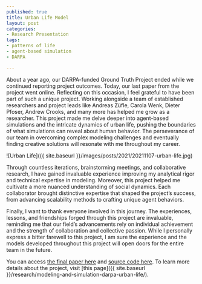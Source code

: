 ```yaml
--- 
published: true
title: Urban Life Model
layout: post
categories: 
- Research Presentation
tags:
- patterns of life
- agent-based simulation 
- DARPA

---
```



About a year ago, our DARPA-funded Ground Truth Project ended while we continued reporting project outcomes. Today, our last paper from the project went online. Reflecting on this occasion, I feel grateful to have been part of such a unique project. Working alongside a team of established researchers and project leads like Andreas Züfle, Carola Wenk, Dieter Pfoser, Andrew Crooks, and many more has helped me grow as a researcher. This project made me delve deeper into agent-based simulations and the intricate dynamics of urban life, pushing the boundaries of what simulations can reveal about human behavior. The perseverance of our team in overcoming complex modeling challenges and eventually finding creative solutions will resonate with me throughout my career.

![Urban Life]({{ site.baseurl }}/images/posts/2021/20211107-urban-life.jpg)

Through countless iterations, brainstorming meetings, and collaborative research, I have gained invaluable experience improving my analytical rigor and technical expertise in modeling. Moreover, this project helped me cultivate a more nuanced understanding of social dynamics. Each collaborator brought distinctive expertise that shaped the project’s success, from advancing scalability methods to crafting unique agent behaviors. 

Finally, I want to thank everyone involved in this journey. The experiences, lessons, and friendships forged through this project are invaluable, reminding me that our field’s advancements rely on individual achievement and the strength of collaboration and collective passion. While I personally express a bitter farewell to this project, I am sure the experience and the models developed throughout this project will open doors for the entire team in the future.

You can access  [the final paper here](https://link.springer.com/content/pdf/10.1007/s10588-021-09348-7.pdf) and [source code here](https://github.com/gmuggs/pol). To learn more details about the project, visit [this page]({{ site.baseurl }}/research/modeling-and-simulation-darpa-urban-life/).


